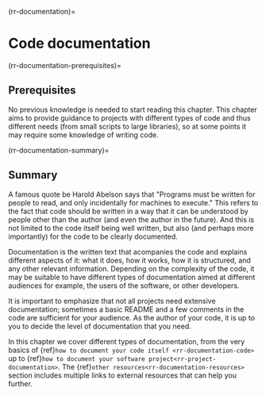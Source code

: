 (rr-documentation)=
# Code documentation

(rr-documentation-prerequisites)=
## Prerequisites

No previous knowledge is needed to start reading this chapter.
This chapter aims to provide guidance to projects with different types of code and thus different needs (from small scripts to large libraries), so at some points it may require some knowledge of writing code.

(rr-documentation-summary)=
## Summary
A famous quote be Harold Abelson says that "Programs must be written for people to read, and only incidentally for machines to execute."
This refers to the fact that code should be written in a way that it can be understood by people other than the author (and even the author in the future).
And this is not limited to the code itself being well written, but also (and perhaps more importantly) for the code to be clearly documented.

Documentation is the written text that acompanies the code and explains different aspects of it: what it does,  how it works, how it is structured, and any other relevant information.
Depending on the complexity of the code, it may be suitable to have different types of documentation aimed at different audiences for example, the users of the software, or other developers.

It is important to emphasize that not all projects need extensive documentation;
sometimes a basic README and a few comments in the code are sufficient for your audience.
As the author of your code, it is up to you to decide the level of documentation that you need.

In this chapter we cover different types of documentation, from the very basics of {ref}`how to document your code itself <rr-documentation-code>` up to {ref}`how to document your software project<rr-project-documentation>`.
The {ref}`other resources<rr-documentation-resources>` section includes multiple links to external resources that can help you further.




